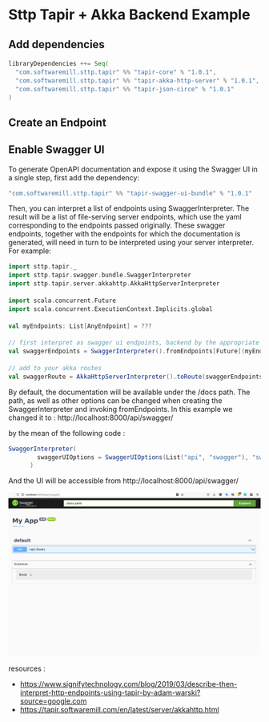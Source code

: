 # Sttp Tapir + Akka Backend Example

## Add dependencies
```sbt
libraryDependencies ++= Seq(
  "com.softwaremill.sttp.tapir" %% "tapir-core" % "1.0.1",
  "com.softwaremill.sttp.tapir" %% "tapir-akka-http-server" % "1.0.1",
  "com.softwaremill.sttp.tapir" %% "tapir-json-circe" % "1.0.1"
)
```

## Create an Endpoint


## Enable Swagger UI
To generate OpenAPI documentation and expose it using the Swagger UI in a single step, first add the dependency:
```sbt
"com.softwaremill.sttp.tapir" %% "tapir-swagger-ui-bundle" % "1.0.1"
```

Then, you can interpret a list of endpoints using SwaggerInterpreter. The result will be a list of file-serving server endpoints, which use the yaml corresponding to the endpoints passed originally. These swagger endpoints, together with the endpoints for which the documentation is generated, will need in turn to be interpreted using your server interpreter. For example:
```scala
import sttp.tapir._
import sttp.tapir.swagger.bundle.SwaggerInterpreter
import sttp.tapir.server.akkahttp.AkkaHttpServerInterpreter

import scala.concurrent.Future
import scala.concurrent.ExecutionContext.Implicits.global

val myEndpoints: List[AnyEndpoint] = ???

// first interpret as swagger ui endpoints, backend by the appropriate yaml
val swaggerEndpoints = SwaggerInterpreter().fromEndpoints[Future](myEndpoints, "My App", "1.0")

// add to your akka routes
val swaggerRoute = AkkaHttpServerInterpreter().toRoute(swaggerEndpoints)
```

By default, the documentation will be available under the /docs path. The path, as well as other options can be changed when creating the SwaggerInterpreter and invoking fromEndpoints.
In this example we changed it to :
http://localhost:8000/api/swagger/

by the mean of the following code :
```scala
SwaggerInterpreter(
        swaggerUIOptions = SwaggerUIOptions(List("api", "swagger"), "swagger.yaml", Nil, useRelativePaths = true)
      )
```

And the UI will be accessible from http://localhost:8000/api/swagger/

![](./images/swagger.png)




resources :
- https://www.signifytechnology.com/blog/2019/03/describe-then-interpret-http-endpoints-using-tapir-by-adam-warski?source=google.com
- https://tapir.softwaremill.com/en/latest/server/akkahttp.html
